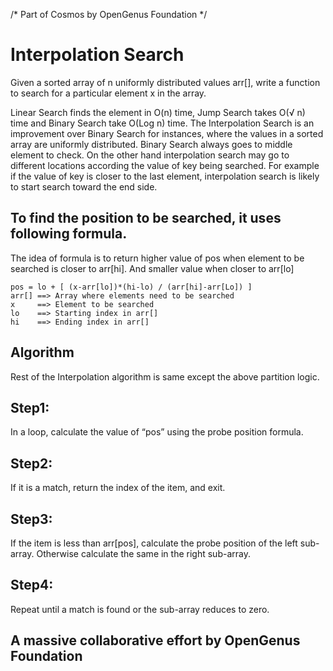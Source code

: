 /* Part of Cosmos by OpenGenus Foundation */

# Interpolation Search

Given a sorted array of n uniformly distributed values arr[], write a function to search for a particular element x in the array.

Linear Search finds the element in O(n) time, Jump Search takes O(√ n) time and Binary Search take O(Log n) time.
The Interpolation Search is an improvement over Binary Search for instances, where the values in a sorted array are uniformly distributed. Binary Search always goes to middle element to check. On the other hand interpolation search may go to different locations according the value of key being searched. For example if the value of key is closer to the last element, interpolation search is likely to start search toward the end side.

## To find the position to be searched, it uses following formula.

 The idea of formula is to return higher value of pos
 when element to be searched is closer to arr[hi]. And
 smaller value when closer to arr[lo]
 
    pos = lo + [ (x-arr[lo])*(hi-lo) / (arr[hi]-arr[Lo]) ]
    arr[] ==> Array where elements need to be searched
    x     ==> Element to be searched
    lo    ==> Starting index in arr[]
    hi    ==> Ending index in arr[]

## Algorithm
   Rest of the Interpolation algorithm is same except the above partition logic.

## Step1:
In a loop, calculate the value of “pos” using the probe position formula.
## Step2:
If it is a match, return the index of the item, and exit.
## Step3:
If the item is less than arr[pos], calculate the probe position of the left sub-array. Otherwise calculate the same in the right sub-array.
## Step4:
Repeat until a match is found or the sub-array reduces to zero.

## A massive collaborative effort by OpenGenus Foundation
